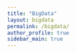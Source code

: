 ```yaml
---
title: "BigData"
layout: bigdata
permalink: /bigdata/
author_profile: true
sidebar_main: true
---
```

